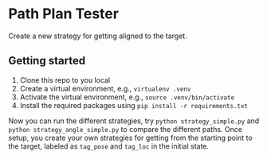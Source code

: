 # Path Plan Tester

Create a new strategy for getting aligned to the target.

## Getting started

1. Clone this repo to you local
2. Create a virtual environment, e.g., `virtualenv .venv`
3. Activate the virtual environment, e.g., `source .venv/bin/activate`
4. Install the required packages using `pip install -r requirements.txt`

Now you can run the different strategies, try `python strategy_simple.py` and `python strategy_angle_simple.py` to compare the different paths.
Once setup, you create your own strategies for getting from the starting point to the target, labeled as `tag_pose` and `tag_loc` in the initial state.
